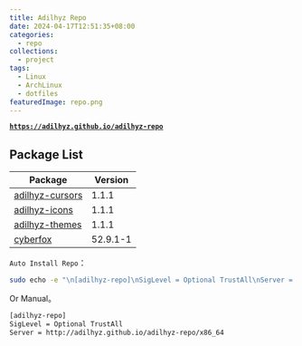 ```yaml
---
title: Adilhyz Repo
date: 2024-04-17T12:51:35+08:00
categories:
  - repo
collections:
  - project
tags:
  - Linux 
  - ArchLinux
  - dotfiles
featuredImage: repo.png
---
```


[**`https://adilhyz.github.io/adilhyz-repo`**](https://adilhyz.github.io/adilhyz-repo)

## Package List

| Package                                                | Version |
| ------------------------------------------------------ | ------- |
| [adilhyz-cursors](https://adilhyz.github.io/adilhyz-repo/x86_64/adilhyz-cursors-1.1-1-any.pkg.tar.zst) | 1.1.1   |
| [adilhyz-icons](https://adilhyz.github.io/adilhyz-repo/x86_64/adilhyz-icons-1.1-1-any.pkg.tar.zst)     | 1.1.1   |
| [adilhyz-themes](https://adilhyz.github.io/adilhyz-repo/x86_64/adilhyz-themes-1.1-1-any.pkg.tar.zst)   | 1.1.1   |
| [cyberfox](https://adilhyz.github.io/adilhyz-repo/x86_64/cyberfox-52.9.1-1-x86_64.pkg.tar.zst)   | 52.9.1-1   |



<!--more-->

`Auto Install Repo`：

```bash {title="Open In Terminal"}
sudo echo -e "\n[adilhyz-repo]\nSigLevel = Optional TrustAll\nServer = http://adilhyz.github.io/adilhyz-repo/x86_64\n" | sudo tee -a /etc/pacman.conf > /dev/null
```

Or Manual。

```bash {title="/etc/pacman.conf"}
[adilhyz-repo]
SigLevel = Optional TrustAll
Server = http://adilhyz.github.io/adilhyz-repo/x86_64
```
